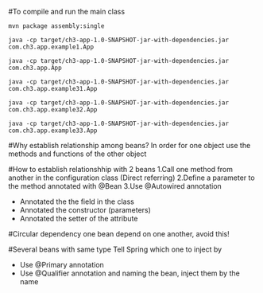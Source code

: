 #To compile and run the main class

```
mvn package assembly:single  

java -cp target/ch3-app-1.0-SNAPSHOT-jar-with-dependencies.jar com.ch3.app.example1.App     

java -cp target/ch3-app-1.0-SNAPSHOT-jar-with-dependencies.jar com.ch3.app.App    

java -cp target/ch3-app-1.0-SNAPSHOT-jar-with-dependencies.jar com.ch3.app.example31.App   

java -cp target/ch3-app-1.0-SNAPSHOT-jar-with-dependencies.jar com.ch3.app.example32.App   

java -cp target/ch3-app-1.0-SNAPSHOT-jar-with-dependencies.jar com.ch3.app.example33.App   

```

#Why establish relationship among beans?
In order for one object use the methods and functions of the other object


#How to establish relationshhip with 2 beans
1.Call one method from another in the configuration class (Direct referring)
2.Define a parameter to the method annotated with @Bean
3.Use @Autowired annotation
- Annotated the the field in the class
- Annotated the constructor (parameters)
- Annotated the setter of the attribute

#Circular dependency
one bean depend on one another, avoid this!

#Several beans with same type
Tell Spring which one to inject by

- Use @Primary annotation
- Use @Qualifier annotation and naming the bean, inject them by the name
